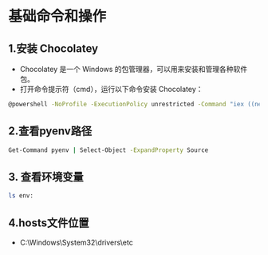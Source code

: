# 基础命令和操作

## 1.安装 Chocolatey

- Chocolatey 是一个 Windows 的包管理器，可以用来安装和管理各种软件包。
- 打开命令提示符（cmd），运行以下命令安装 Chocolatey：

```bash
@powershell -NoProfile -ExecutionPolicy unrestricted -Command "iex ((new-object net.webclient).DownloadString('https://chocolatey.org/install.ps1'))" && SET "PATH=%PATH%;%ALLUSERSPROFILE%\chocolatey\bin"
```

## 2.查看pyenv路径

```bash powershell
Get-Command pyenv | Select-Object -ExpandProperty Source
```

## 3. 查看环境变量

```bash
ls env: 
```

## 4.hosts文件位置

- C:\Windows\System32\drivers\etc
